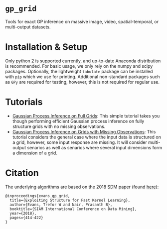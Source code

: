 # `gp_grid`
Tools for exact GP inference on massive image, video, spatial-temporal, or multi-output datasets.

# Installation & Setup
Only python 2 is supported currently, and up-to-date Anaconda distribution is recommended.
For basic usage, we only rely on the numpy and scipy packages.
Optionally, the lightweight `tabulate` package can be installed with `pip` which we use for printing.
Additional non-standard packages such as `GPy` are required for testing, however, this is not required for regular use.

# Tutorials
* [Gaussian Process Inference on Full Grids](./tutorials/full_grid_tutorial.ipynb): This simple tutorial takes you though performing efficient Gaussian process inference on fully structure grids with no missing observations.
* [Gaussian Process Inference on Grids with Missing Observations](./tutorials/gappy_grid_tutorial.ipynb): This tutorial considers the general case where the input data is structured on a grid, however, some input response are missing. It will consider multi-output senarios as well as senarios where several input dimensions form a dimension of a grid.

# Citation
The underlying algorithms are based on the 2018 SDM paper (found [here](https://arxiv.org/abs/1808.03351)):
```
@inproceedings{evans_gp_grid,
  title={Exploiting Structure for Fast Kernel Learning},
  author={Evans, Trefor W and Nair, Prasanth B},
  booktitle={SIAM International Conference on Data Mining},
  year={2018},
  pages={414-422}
}
```
